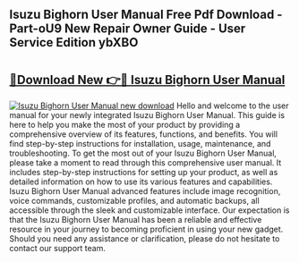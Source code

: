 ## Isuzu Bighorn User Manual Free Pdf Download - Part-oU9 New Repair Owner Guide - User Service Edition ybXBO

# <h2><a href="http://bc60408.oget.top/?id=Isuzu+Bighorn+User+Manual">🔗Download New 👉🔴 Isuzu Bighorn User Manual</a></h2>

[![Isuzu Bighorn User Manual new download](https://i.imgur.com/5g1atiW.png)](http://bc60408.oget.top/?id=Isuzu+Bighorn+User+Manual)
Hello and welcome to the user manual for your newly integrated Isuzu Bighorn User Manual. This guide is here to help you make the most of your product by providing a comprehensive overview of its features, functions, and benefits. You will find step-by-step instructions for installation, usage, maintenance, and troubleshooting. To get the most out of your Isuzu Bighorn User Manual, please take a moment to read through this comprehensive user manual. It includes step-by-step instructions for setting up your product, as well as detailed information on how to use its various features and capabilities. Isuzu Bighorn User Manual advanced features include image recognition, voice commands, customizable profiles, and automatic backups, all accessible through the sleek and customizable interface. Our expectation is that the Isuzu Bighorn User Manual has been a reliable and effective resource in your journey to becoming proficient in using your new gadget. Should you need any assistance or clarification, please do not hesitate to contact our support team.
